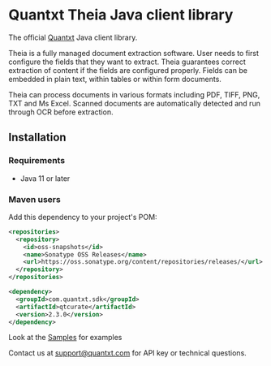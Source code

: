 # Quantxt Theia Java client library


The official [Quantxt][quantxt] Java client library.

Theia is a fully managed document extraction software. User needs to first configure the fields that they want to extract. Theia guarantees correct extraction of content if the fields are configured properly. Fields can be embedded in plain text, within tables or within form documents.

Theia can process documents in various formats including PDF, TIFF, PNG, TXT and Ms Excel. Scanned documents are automatically detected and run through OCR before extraction. 


## Installation

### Requirements

- Java 11 or later


### Maven users

Add this dependency to your project's POM:


```xml
<repositories>
  <repository>
    <id>oss-snapshots</id>
    <name>Sonatype OSS Releases</name>
    <url>https://oss.sonatype.org/content/repositories/releases/</url>
  </repository>
</repositories>

<dependency>
  <groupId>com.quantxt.sdk</groupId>
  <artifactId>qtcurate</artifactId>
  <version>2.3.0</version>
</dependency>
```

[quantxt]: http://quantxt.com

Look at the [Samples](src/main/java/com/quantxt/sdk/sample) for examples

Contact us at <support@quantxt.com> for API key or technical questions.

